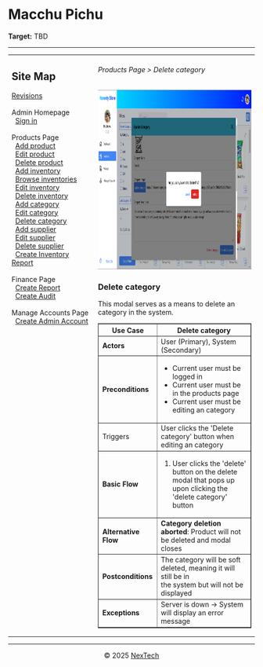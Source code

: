 # Macchu Pichu

**Target:** TBD

---

<table>
  <tr>
    <td valign="top" style="width: 35%;">
      <h2>Site Map</h2>
      <a href="../readme.md">Revisions</a><br><br>     
      Admin Homepage<br>
      &nbsp;&nbsp;<a href="./sign-in.md">Sign in</a><br><br>
      Products Page<br>
      &nbsp;&nbsp;<a href="./add-product.md">Add product</a><br>
      &nbsp;&nbsp;<a href="./edit-product.md">Edit product</a><br>
      &nbsp;&nbsp;<a href="./delete-product.md">Delete product</a><br>
      &nbsp;&nbsp;<a href="./add-inventory.md">Add inventory</a><br>
      &nbsp;&nbsp;<a href="./browse-inventories.md">Browse inventories</a><br>
      &nbsp;&nbsp;<a href="./edit-inventory.md">Edit inventory</a><br>
      &nbsp;&nbsp;<a href="./delete-inventory.md">Delete inventory</a><br>
      &nbsp;&nbsp;<a href="./add-category.md">Add category</a><br>
      &nbsp;&nbsp;<a href="./edit-category.md">Edit category</a><br>
      &nbsp;&nbsp;<a href="./delete-category.md">Delete category</a><br>
      &nbsp;&nbsp;<a href="./add-supplier.md">Add supplier</a><br>
      &nbsp;&nbsp;<a href="./edit-suppplier.md">Edit supplier</a><br>
      &nbsp;&nbsp;<a href="./delete-supplier.md">Delete supplier</a><br>
      &nbsp;&nbsp;<a href="./create-inventory-report.md">Create Inventory Report</a><br><br>
      Finance Page<br>
      &nbsp;&nbsp;<a href="./create-report.md">Create Report</a><br>
      &nbsp;&nbsp;<a href="./create-audit.md">Create Audit</a><br><br>
      Manage Accounts Page<br>
      &nbsp;&nbsp;<a href="./create-admin-account.md">Create Admin Account</a><br><br>
    </td>
    <td valign="top" >
      <h6> Products Page > Delete category </h6>
        <img src = "./mock-ups/delete-category.png" width='720' height='365'/>
      <h3>Delete category</h3>
      <p>This modal serves as a means to delete an category in the system.</p>
      <table border="1">
        <tr>
          <th>Use Case</th>
          <th>Delete category</th>
        </tr>
        <tr>
          <td><b>Actors</b></td>
          <td>User (Primary), System (Secondary)</td>
        </tr>
        <tr>
          <td><b>Preconditions</b></td>
          <td><ul>
              <li>Current user must be logged in</li>
                <li>Current user must be in the products page</li>
                <li>Current user must be editing an category</li>
          </ul>
          </td>
        </tr>
        <tr>
          <td>Triggers</td>
          <td>User clicks the 'Delete category' button when editing an category</td>
        </tr>
        <tr>
          <td><b>Basic Flow</b></td>
          <td>
            <ol>
              <li>User clicks the 'delete' button on the delete modal that pops up <br>
              upon clicking the 'delete category' button</li>
            </ol>
          </td>
        </tr>
        <tr>
          <td><b>Alternative Flow</b></td>
          <td>
            <strong>Category deletion aborted</strong>: Product will not be deleted and modal closes
          </td>
        </tr>
        <tr>
          <td><b>Postconditions</b></td>
          <td>
            The category will be soft deleted, meaning it will still be in <br>the system but will not be displayed 
          </td>
        </tr>
        <tr>
          <td><b>Exceptions</b></td>
          <td>Server is down → System will display an error message<br>
          </td>
        </tr>
        </table>
    </td>
  </tr>
</table>

---

<div align="center">
  © 2025 <a href="#">NexTech</a>
</div>
